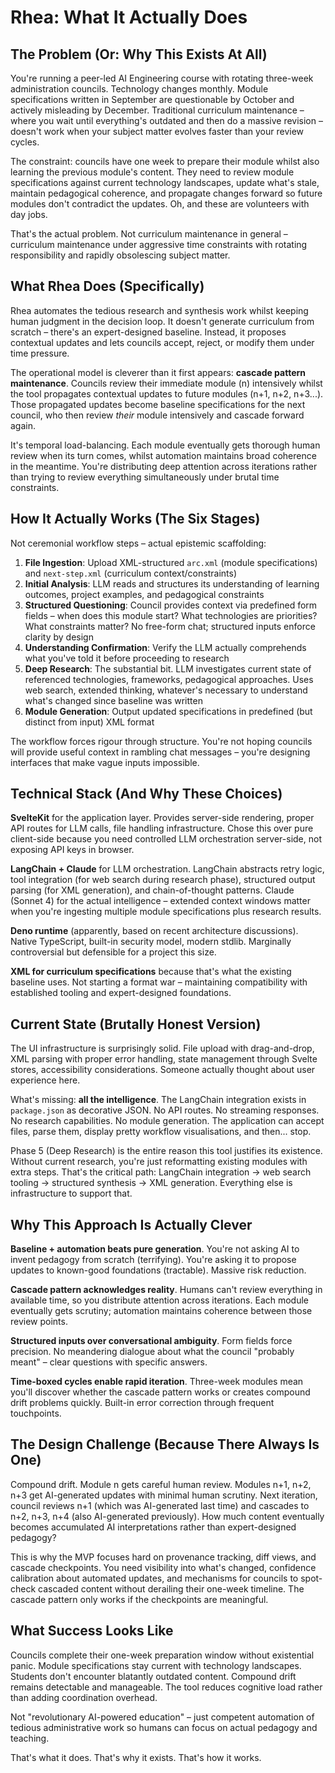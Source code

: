 # Rhea: What It Actually Does

## The Problem (Or: Why This Exists At All)

You're running a peer-led AI Engineering course with rotating three-week administration councils. Technology changes monthly. Module specifications written in September are questionable by October and actively misleading by December. Traditional curriculum maintenance – where you wait until everything's outdated and then do a massive revision – doesn't work when your subject matter evolves faster than your review cycles.

The constraint: councils have one week to prepare their module whilst also learning the previous module's content. They need to review module specifications against current technology landscapes, update what's stale, maintain pedagogical coherence, and propagate changes forward so future modules don't contradict the updates. Oh, and these are volunteers with day jobs.

That's the actual problem. Not curriculum maintenance in general – curriculum maintenance under aggressive time constraints with rotating responsibility and rapidly obsolescing subject matter.

## What Rhea Does (Specifically)

Rhea automates the tedious research and synthesis work whilst keeping human judgment in the decision loop. It doesn't generate curriculum from scratch – there's an expert-designed baseline. Instead, it proposes contextual updates and lets councils accept, reject, or modify them under time pressure.

The operational model is cleverer than it first appears: **cascade pattern maintenance**. Councils review their immediate module (n) intensively whilst the tool propagates contextual updates to future modules (n+1, n+2, n+3...). Those propagated updates become baseline specifications for the next council, who then review *their* module intensively and cascade forward again.

It's temporal load-balancing. Each module eventually gets thorough human review when its turn comes, whilst automation maintains broad coherence in the meantime. You're distributing deep attention across iterations rather than trying to review everything simultaneously under brutal time constraints.

## How It Actually Works (The Six Stages)

Not ceremonial workflow steps – actual epistemic scaffolding:

1. **File Ingestion**: Upload XML-structured `arc.xml` (module specifications) and `next-step.xml` (curriculum context/constraints)
2. **Initial Analysis**: LLM reads and structures its understanding of learning outcomes, project examples, and pedagogical constraints
3. **Structured Questioning**: Council provides context via predefined form fields – when does this module start? What technologies are priorities? What constraints matter? No free-form chat; structured inputs enforce clarity by design
4. **Understanding Confirmation**: Verify the LLM actually comprehends what you've told it before proceeding to research
5. **Deep Research**: The substantial bit. LLM investigates current state of referenced technologies, frameworks, pedagogical approaches. Uses web search, extended thinking, whatever's necessary to understand what's changed since baseline was written
6. **Module Generation**: Output updated specifications in predefined (but distinct from input) XML format

The workflow forces rigour through structure. You're not hoping councils will provide useful context in rambling chat messages – you're designing interfaces that make vague inputs impossible.

## Technical Stack (And Why These Choices)

**SvelteKit** for the application layer. Provides server-side rendering, proper API routes for LLM calls, file handling infrastructure. Chose this over pure client-side because you need controlled LLM orchestration server-side, not exposing API keys in browser.

**LangChain + Claude** for LLM orchestration. LangChain abstracts retry logic, tool integration (for web search during research phase), structured output parsing (for XML generation), and chain-of-thought patterns. Claude (Sonnet 4) for the actual intelligence – extended context windows matter when you're ingesting multiple module specifications plus research results.

**Deno runtime** (apparently, based on recent architecture discussions). Native TypeScript, built-in security model, modern stdlib. Marginally controversial but defensible for a project this size.

**XML for curriculum specifications** because that's what the existing baseline uses. Not starting a format war – maintaining compatibility with established tooling and expert-designed foundations.

## Current State (Brutally Honest Version)

The UI infrastructure is surprisingly solid. File upload with drag-and-drop, XML parsing with proper error handling, state management through Svelte stores, accessibility considerations. Someone actually thought about user experience here.

What's missing: **all the intelligence**. The LangChain integration exists in `package.json` as decorative JSON. No API routes. No streaming responses. No research capabilities. No module generation. The application can accept files, parse them, display pretty workflow visualisations, and then... stop.

Phase 5 (Deep Research) is the entire reason this tool justifies its existence. Without current research, you're just reformatting existing modules with extra steps. That's the critical path: LangChain integration → web search tooling → structured synthesis → XML generation. Everything else is infrastructure to support that.

## Why This Approach Is Actually Clever

**Baseline + automation beats pure generation**. You're not asking AI to invent pedagogy from scratch (terrifying). You're asking it to propose updates to known-good foundations (tractable). Massive risk reduction.

**Cascade pattern acknowledges reality**. Humans can't review everything in available time, so you distribute attention across iterations. Each module eventually gets scrutiny; automation maintains coherence between those review points.

**Structured inputs over conversational ambiguity**. Form fields force precision. No meandering dialogue about what the council "probably meant" – clear questions with specific answers.

**Time-boxed cycles enable rapid iteration**. Three-week modules mean you'll discover whether the cascade pattern works or creates compound drift problems quickly. Built-in error correction through frequent touchpoints.

## The Design Challenge (Because There Always Is One)

Compound drift. Module n gets careful human review. Modules n+1, n+2, n+3 get AI-generated updates with minimal human scrutiny. Next iteration, council reviews n+1 (which was AI-generated last time) and cascades to n+2, n+3, n+4 (also AI-generated previously). How much content eventually becomes accumulated AI interpretations rather than expert-designed pedagogy?

This is why the MVP focuses hard on provenance tracking, diff views, and cascade checkpoints. You need visibility into what's changed, confidence calibration about automated updates, and mechanisms for councils to spot-check cascaded content without derailing their one-week timeline. The cascade pattern only works if the checkpoints are meaningful.

## What Success Looks Like

Councils complete their one-week preparation window without existential panic. Module specifications stay current with technology landscapes. Students don't encounter blatantly outdated content. Compound drift remains detectable and manageable. The tool reduces cognitive load rather than adding coordination overhead.

Not "revolutionary AI-powered education" – just competent automation of tedious administrative work so humans can focus on actual pedagogy and teaching.

That's what it does. That's why it exists. That's how it works.